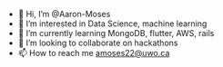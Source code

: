 - 👋 Hi, I’m @Aaron-Moses
- 👀 I’m interested in Data Science, machine learning
- 🌱 I’m currently learning MongoDB, flutter, AWS, rails
- 💞️ I’m looking to collaborate on hackathons
- 📫 How to reach me amoses22@uwo.ca

<!---
Aaron-Moses/Aaron-Moses is a ✨ special ✨ repository because its `README.md` (this file) appears on your GitHub profile.
You can click the Preview link to take a look at your changes.
--->
